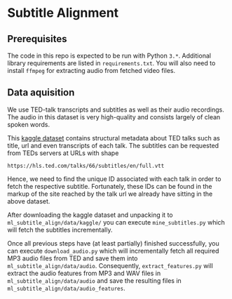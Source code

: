 # Subtitle Alignment

## Prerequisites
The code in this repo is expected to be run with Python `3.*`. Additional library requirements are listed in `requirements.txt`. You will also need to install `ffmpeg` for extracting audio from fetched video files.

## Data aquisition
We use TED-talk transcripts and subtitles as well as their audio recordings. The audio in this dataset is very high-quality and consists largely of clean spoken words.

This [kaggle dataset](https://www.kaggle.com/rounakbanik/ted-talks) contains structural metadata about TED talks such as title, url and even transcripts of each talk. The subtitles can be requested from TEDs servers at URLs with shape

`https://hls.ted.com/talks/66/subtitles/en/full.vtt`

Hence, we need to find the unique ID associated with each talk in order to fetch the respective subtitle. Fortunately, these IDs can be found in the markup of the site reached by the talk url we already have sitting in the above dataset.

After downloading the kaggle dataset and unpacking it to `ml_subtitle_align/data/kaggle/` you can execute `mine_subtitles.py` which will fetch the subtitles incrementally.

Once all previous steps have (at least partially) finished successfully, you can execute `download_audio.py` which will incrementally fetch all required MP3 audio files from TED and save them into `ml_subtitle_align/data/audio`. Consequently, `extract_features.py` will extract the audio features from MP3 and WAV files in `ml_subtitle_align/data/audio` and save the resulting files in `ml_subtitle_align/data/audio_features`.
